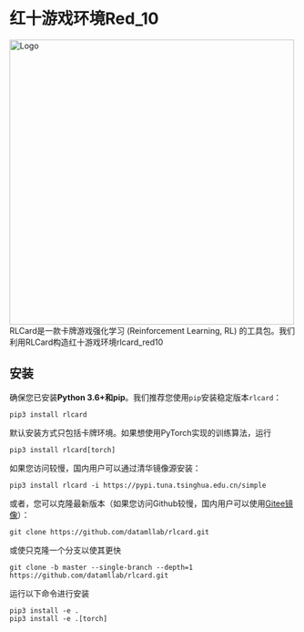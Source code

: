 # 红十游戏环境Red_10
<img width="500" src="https://dczha.com/files/rlcard/logo.jpg" alt="Logo" />
RLCard是一款卡牌游戏强化学习 (Reinforcement Learning, RL) 的工具包。我们利用RLCard构造红十游戏环境rlcard_red10


## 安装
确保您已安装**Python 3.6+**和**pip**。我们推荐您使用`pip`安装稳定版本`rlcard`：

```
pip3 install rlcard
```
默认安装方式只包括卡牌环境。如果想使用PyTorch实现的训练算法，运行
```
pip3 install rlcard[torch]
```
如果您访问较慢，国内用户可以通过清华镜像源安装：
```
pip3 install rlcard -i https://pypi.tuna.tsinghua.edu.cn/simple
```
或者，您可以克隆最新版本（如果您访问Github较慢，国内用户可以使用[Gitee镜像](https://gitee.com/daochenzha/rlcard)）：
```
git clone https://github.com/datamllab/rlcard.git
```
或使只克隆一个分支以使其更快
```
git clone -b master --single-branch --depth=1 https://github.com/datamllab/rlcard.git
```
运行以下命令进行安装
```
pip3 install -e .
pip3 install -e .[torch]
```